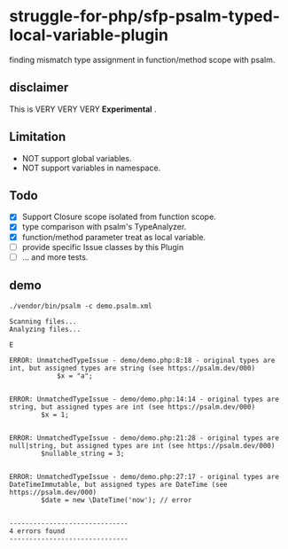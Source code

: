 # struggle-for-php/sfp-psalm-typed-local-variable-plugin

finding mismatch type assignment in function/method scope with psalm.

## disclaimer
This is VERY VERY VERY **Experimental** .

## Limitation

* NOT support global variables.
* NOT support variables in namespace. 

## Todo
 - [x] Support Closure scope isolated from function scope.
 - [x] type comparison with psalm's TypeAnalyzer.
 - [x] function/method parameter treat as local variable.
 - [ ] provide specific Issue classes by this Plugin
 - [ ] ... and more tests.

## demo
```
./vendor/bin/psalm -c demo.psalm.xml
```

```
Scanning files...
Analyzing files...

E

ERROR: UnmatchedTypeIssue - demo/demo.php:8:18 - original types are int, but assigned types are string (see https://psalm.dev/000)
            $x = "a";


ERROR: UnmatchedTypeIssue - demo/demo.php:14:14 - original types are string, but assigned types are int (see https://psalm.dev/000)
        $x = 1;


ERROR: UnmatchedTypeIssue - demo/demo.php:21:28 - original types are null|string, but assigned types are int (see https://psalm.dev/000)
        $nullable_string = 3;


ERROR: UnmatchedTypeIssue - demo/demo.php:27:17 - original types are DateTimeImmutable, but assigned types are DateTime (see https://psalm.dev/000)
        $date = new \DateTime('now'); // error


------------------------------
4 errors found
------------------------------
```